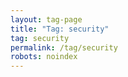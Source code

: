 ```yaml
---
layout: tag-page
title: "Tag: security"
tag: security
permalink: /tag/security
robots: noindex
---
```

